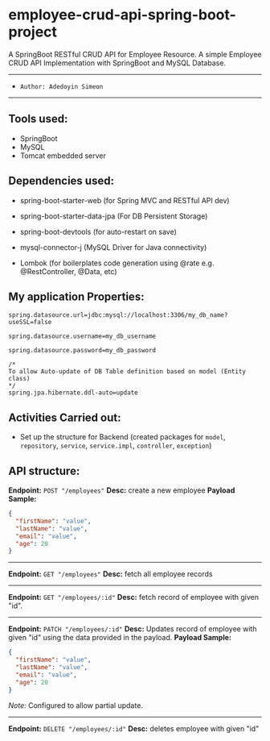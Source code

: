 # employee-crud-api-spring-boot-project

A SpringBoot RESTful CRUD API for Employee Resource.
A simple Employee CRUD API Implementation with SpringBoot and MySQL Database.

---

- `Author: Adedoyin Simeon`

---

## **Tools used:**

- SpringBoot
- MySQL
- Tomcat embedded server

## **Dependencies used:**

- spring-boot-starter-web (for Spring MVC and RESTful API dev)

- spring-boot-starter-data-jpa (For DB Persistent Storage)

- spring-boot-devtools (for auto-restart on save)

- mysql-connector-j (MySQL Driver for Java connectivity)

- Lombok (for boilerplates code generation using @rate e.g. @RestController, @Data, etc)

## **My application Properties:**

```code
spring.datasource.url=jdbc:mysql://localhost:3306/my_db_name?useSSL=false

spring.datasource.username=my_db_username

spring.datasource.password=my_db_password

/*
To allow Auto-update of DB Table definition based on model (Entity class)
*/
spring.jpa.hibernate.ddl-auto=update
```

## **Activities Carried out:**

- Set up the structure for Backend (created packages for `model`, `repository`, `service`, `service.impl`, `controller`, `exception`)

## **API structure:**

**Endpoint:** `POST "/employees"`
**Desc:** create a new employee
**Payload Sample:**

```json
{
  "firstName": "value",
  "lastName": "value",
  "email": "value",
  "age": 20
}
```

---

**Endpoint:** `GET "/employees"`
**Desc:** fetch all employee records

---

**Endpoint:** `GET "/employees/:id"`
**Desc:** fetch record of employee with given "id".

---

**Endpoint:** `PATCH "/employees/:id"`
**Desc:** Updates record of employee with given "id" using the data provided in the payload.
**Payload Sample:**

```json
{
  "firstName": "value",
  "lastName": "value",
  "email": "value",
  "age": 20
}
```

_Note:_ Configured to allow partial update.

---

**Endpoint:** `DELETE "/employees/:id"`
**Desc:** deletes employee with given "id"
